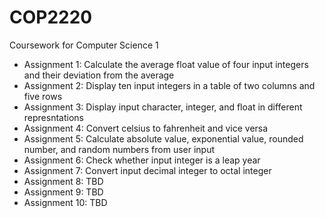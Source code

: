# COP2220
Coursework for Computer Science 1

- Assignment 1: Calculate the average float value of four input integers and their deviation from the average
- Assignment 2: Display ten input integers in a table of two columns and five rows
- Assignment 3: Display input character, integer, and float in different represntations
- Assignment 4: Convert celsius to fahrenheit and vice versa
- Assignment 5: Calculate absolute value, exponential value, rounded number, and random numbers from user input
- Assignment 6: Check whether input integer is a leap year
- Assignment 7: Convert input decimal integer to octal integer
- Assignment 8: TBD
- Assignment 9: TBD
- Assignment 10: TBD
